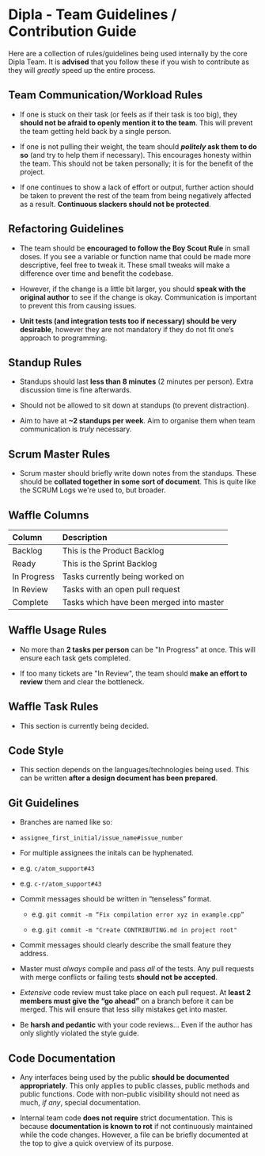 # Dipla - Team Guidelines / Contribution Guide

Here are a collection of rules/guidelines being used internally by the core Dipla Team. It is **advised** that you follow these if you wish to contribute as they will _greatly_ speed up the entire process.

## Team Communication/Workload Rules

* If one is stuck on their task (or feels as if their task is too big), they **should not be afraid to openly mention it to the team**. This will prevent the team getting held back by a single person.

* If one is not pulling their weight, the team should **_politely_ ask them to do so** (and try to help them if necessary). This encourages honesty within the team. This should not be taken personally; it is for the benefit of the project.

* If one continues to show a lack of effort or output, further action should be taken to prevent the rest of the team from being negatively affected as a result. **Continuous slackers should not be protected**.

## Refactoring Guidelines

* The team should be **encouraged to follow the Boy Scout Rule** in small doses. If you see a variable or function name that could be made more descriptive, feel free to tweak it. These small tweaks will make a difference over time and benefit the codebase.

 * However, if the change is a little bit larger, you should **speak with the original author** to see if the change is okay. Communication is important to prevent this from causing issues.

* **Unit tests (and integration tests too if necessary) should be very desirable**, however they are not mandatory if they do not fit one’s approach to programming.

## Standup Rules

* Standups should last **less than 8 minutes** (2 minutes per person). Extra discussion time is fine afterwards.

* Should not be allowed to sit down at standups (to prevent distraction).

* Aim to have at **~2 standups per week**. Aim to organise them when team communication is _truly_ necessary.

## Scrum Master Rules

* Scrum master should briefly write down notes from the standups. These should be **collated together in some sort of document**. This is quite like the SCRUM Logs we're used to, but broader.

## Waffle Columns

| Column         | Description                              |
| :------------- | :--------------------------------------- |
| Backlog        | This is the Product Backlog              |
| Ready          | This is the Sprint Backlog               |
| In Progress    | Tasks currently being worked on          |
| In Review      | Tasks with an open pull request          |
| Complete       | Tasks which have been merged into master |

## Waffle Usage Rules

* No more than **2 tasks per person** can be "In Progress" at once. This will ensure each task gets completed.

* If too many tickets are "In Review", the team should **make an effort to review** them and clear the bottleneck.

## Waffle Task Rules

* This section is currently being decided.

## Code Style

* This section depends on the languages/technologies being used. This can be written **after a design document has been prepared**.

## Git Guidelines

* Branches are named like so:

 * `assignee_first_initial/issue_name#issue_number`

 * For multiple assignees the initals can be hyphenated.
 
 * e.g. `c/atom_support#43`

 * e.g. `c-r/atom_support#43`

* Commit messages should be written in “tenseless” format.
   
   * e.g. `git commit -m “Fix compilation error xyz in example.cpp”`
   
   * e.g. `git commit -m "Create CONTRIBUTING.md in project root"`

* Commit messages should clearly describe the small feature they address.

* Master must _always_ compile and pass _all_ of the tests. Any pull requests with merge conflicts or failing tests **should not be accepted**.

* _Extensive_ code review must take place on each pull request. At **least 2 members must give the “go ahead”** on a branch before it can be merged. This will ensure that less silly mistakes get into master.

* Be **harsh and pedantic** with your code reviews... Even if the author has only slightly violated the style guide.

## Code Documentation

* Any interfaces being used by the public **should be documented appropriately**. This only applies to public classes, public methods and public functions. Code with non-public visibility should not need as much, _if any_, special documentation.

* Internal team code **does not require** strict documentation. This is because **documentation is known to rot** if not continuously maintained  while the code changes. However, a file can be briefly documented at the top to give a quick overview of its purpose.
